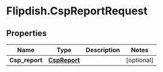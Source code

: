 # Flipdish.CspReportRequest

## Properties
Name | Type | Description | Notes
------------ | ------------- | ------------- | -------------
**Csp_report** | [**CspReport**](CspReport.md) |  | [optional] 



